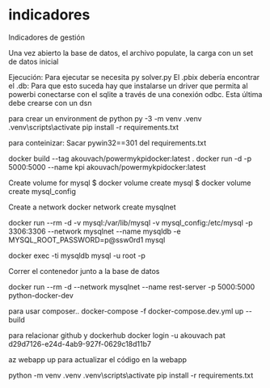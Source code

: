 # indicadores
Indicadores de gestión

Una vez abierto la base de datos, el archivo populate, la carga
con un set de datos inicial

Ejecución:
Para ejecutar se necesita py solver.py
El .pbix debería encontrar el .db: Para que esto suceda hay que instalarse un driver que permita al powerbi conectarse con el sqlite a través de una conexión odbc.  Esta última debe crearse con un dsn

para crear un environment de python
py -3 -m venv .venv
.venv\scripts\activate
pip install -r requirements.txt




para conteinizar:
Sacar pywin32==301 del requirements.txt

docker build --tag akouvach/powermykpidocker:latest .
docker run -d -p 5000:5000 --name kpi akouvach/powermykpidocker:latest


Create volume for mysql
$ docker volume create mysql
$ docker volume create mysql_config

Create a network
docker network create mysqlnet

docker run --rm -d -v mysql:/var/lib/mysql -v mysql_config:/etc/mysql -p 3306:3306 --network mysqlnet --name mysqldb -e MYSQL_ROOT_PASSWORD=p@ssw0rd1 mysql

docker exec -ti mysqldb mysql -u root -p

Correr el contenedor junto a la base de datos

docker run --rm -d --network mysqlnet --name rest-server -p 5000:5000  python-docker-dev


para usar composer.. 
docker-compose -f docker-compose.dev.yml up --build


para relacionar github y dockerhub
docker login -u akouvach
pat d29d7126-e24d-4ab9-927f-0629c18d11b7


az webapp up 
para actualizar el código en la webapp 


python -m venv .venv
.venv\scripts\activate
pip install -r requirements.txt